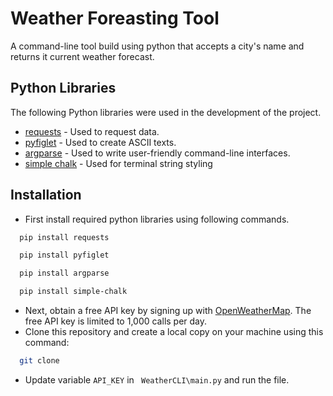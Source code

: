 
# Weather Foreasting Tool

A command-line tool build using python that accepts a city's name and returns it current weather forecast.

## Python Libraries

The following Python libraries were used in the development of the project.
- [requests](https://requests.readthedocs.io/en/latest/) - Used to request data.
- [pyfiglet](https://pypi.org/project/pyfiglet/0.7/) - Used to create ASCII texts.
- [argparse](https://docs.python.org/3/library/argparse.html) - Used to write user-friendly command-line interfaces.
- [simple chalk](https://pypi.org/project/simple-chalk/) - Used for terminal string styling

## Installation
- First install required python libraries using following commands.
```bash
  pip install requests
```
```bash
  pip install pyfiglet
```
```bash
  pip install argparse 
```
```bash
  pip install simple-chalk
```
- Next, obtain a free API key by signing up with [OpenWeatherMap](https://openweathermap.org/api). The free API key is limited to 1,000 calls per day.
- Clone this repository and create a local copy on your machine using this command:
```bash
  git clone 
```
- Update variable ```API_KEY``` in ``` WeatherCLI\main.py``` and run the file.

